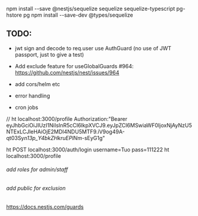 npm install --save @nestjs/sequelize sequelize sequelize-typescript pg-hstore pg
npm install --save-dev @types/sequelize

## TODO:

- jwt sign and decode to req.user use AuthGuard (no use of JWT passport, just to give a test)
- Add exclude feature for useGlobalGuards #964: https://github.com/nestjs/nest/issues/964

- add cors/helm etc
- error handling
- cron jobs

// ht localhost:3000/profile Authorization:"Bearer eyJhbGciOiJIUzI1NiIsInR5cCI6IkpXVCJ9.eyJpZCI6MSwiaWF0IjoxNjAyNzU5NTExLCJleHAiOjE2MDI4NDU5MTF9.iV9og49A-qt03Sy*n13p_Y4bkZHkruEPlNm*-sEyG1g"

ht POST localhost:3000/auth/login username=Tuo pass=111222
ht localhost:3000/profile

###### add roles for admin/staff

###### add public for exclusion

https://docs.nestjs.com/guards
